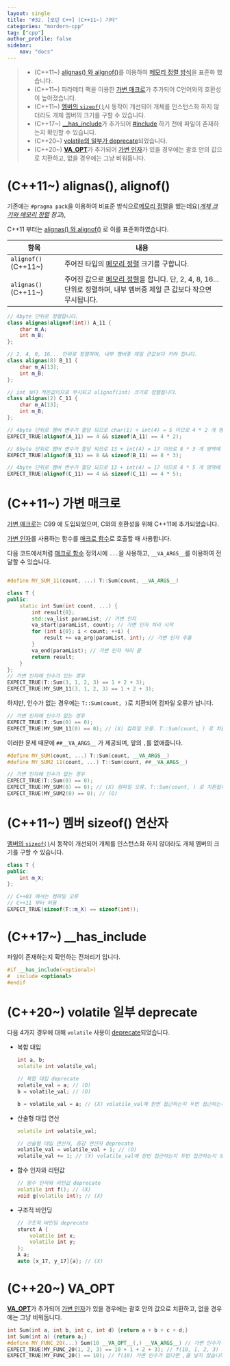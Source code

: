 ```yaml
---
layout: single
title: "#32. [모던 C++] (C++11~) 기타"
categories: "mordern-cpp"
tag: ["cpp"]
author_profile: false
sidebar: 
    nav: "docs"
---
```


> * (C++11~) [alignas() 와 alignof()](https://tango1202.github.io/mordern-cpp/mordern-cpp-etc/#c11-alignas-alignof)를 이용하여 [메모리 정렬 방식](https://tango1202.github.io/classic-cpp-oop/classic-cpp-oop-member-variable/#%EA%B0%9C%EC%B2%B4-%ED%81%AC%EA%B8%B0%EC%99%80-%EB%A9%94%EB%AA%A8%EB%A6%AC-%EC%A0%95%EB%A0%AC)을 표준화 했습니다.
> * (C++11~) 파라메터 팩을 이용한 [가변 매크로](https://tango1202.github.io/mordern-cpp/mordern-cpp-etc/#c11-%EA%B0%80%EB%B3%80-%EB%A7%A4%ED%81%AC%EB%A1%9C)가 추가되어 C언어와의 호환성이 높아졌습니다.
> * (C++11~) [멤버의 `sizeof()`](https://tango1202.github.io/mordern-cpp/mordern-cpp-etc/#c11-%EB%A9%A4%EB%B2%84-sizeof-%EC%97%B0%EC%82%B0%EC%9E%90)시 동작이 개선되어 개체를 인스턴스화 하지 않더라도 개체 멤버의 크기를 구할 수 있습니다.
> * (C++17~) [__has_include](https://tango1202.github.io/mordern-cpp/mordern-cpp-etc/#c17-__has_include)가 추가되어 [#include](https://tango1202.github.io/classic-cpp-guide/classic-cpp-guide-preprocessor/#include) 하기 전에 파일이 존재하는지 확인할 수 있습니다.
> * (C++20~) [volatile의 일부가 deprecate](https://tango1202.github.io/mordern-cpp/mordern-cpp-etc/#c20-volatile-%EC%9D%BC%EB%B6%80-deprecate)되었습니다.
> * (C++20~) [__VA_OPT__](https://tango1202.github.io/mordern-cpp/mordern-cpp-etc/#c20-va_opt)가 추가되어 [가변 인자](https://tango1202.github.io/classic-cpp-guide/classic-cpp-guide-function/#%EA%B0%80%EB%B3%80-%EC%9D%B8%EC%9E%90)가 있을 경우에는 괄호 안의 값으로 치환하고, 없을 경우에는 그냥 비워둡니다.  


# (C++11~) alignas(), alignof()

기존에는 `#pragma pack`을 이용하여 비표준 방식으로[메모리 정렬](https://tango1202.github.io/classic-cpp-oop/classic-cpp-oop-member-variable/#%EA%B0%9C%EC%B2%B4-%ED%81%AC%EA%B8%B0%EC%99%80-%EB%A9%94%EB%AA%A8%EB%A6%AC-%EC%A0%95%EB%A0%AC)을 했는데요(*[개체 크기와 메모리 정렬](https://tango1202.github.io/classic-cpp-oop/classic-cpp-oop-member-variable/#%EA%B0%9C%EC%B2%B4-%ED%81%AC%EA%B8%B0%EC%99%80-%EB%A9%94%EB%AA%A8%EB%A6%AC-%EC%A0%95%EB%A0%AC) 참고*),

C++11 부터는 [alignas() 와 alignof()](https://tango1202.github.io/mordern-cpp/mordern-cpp-etc/#c11-alignas-alignof) 로 이를 표준화하였습니다.

|항목|내용|
|--|--|
|`alignof()` (C++11~)|주어진 타입의 [메모리 정렬](https://tango1202.github.io/classic-cpp-oop/classic-cpp-oop-member-variable/#%EA%B0%9C%EC%B2%B4-%ED%81%AC%EA%B8%B0%EC%99%80-%EB%A9%94%EB%AA%A8%EB%A6%AC-%EC%A0%95%EB%A0%AC) 크기를 구합니다.|
|`alignas()` (C++11~)|주어진 값으로 [메모리 정렬](https://tango1202.github.io/classic-cpp-oop/classic-cpp-oop-member-variable/#%EA%B0%9C%EC%B2%B4-%ED%81%AC%EA%B8%B0%EC%99%80-%EB%A9%94%EB%AA%A8%EB%A6%AC-%EC%A0%95%EB%A0%AC)을 합니다. 단, 2, 4, 8, 16... 단위로 정렬하며, 내부 멤버중 제일 큰 값보다 작으면 무시됩니다.|

```cpp
// 4byte 단위로 정렬합니다.
class alignas(alignof(int)) A_11 {
    char m_A;
    int m_B;
};

// 2, 4, 8, 16... 단위로 정렬하며, 내부 멤버중 제일 큰값보다 커야 합니다.
class alignas(8) B_11 {
    char m_A[13];
    int m_B; 
};

// int 보다 적은값이므로 무시되고 alignof(int) 크기로 정렬됩니다.
class alignas(2) C_11 {
    char m_A[13];
    int m_B; 
};

// 4byte 단위로 멤버 변수가 할당 되므로 char(1) + int(4) = 5 이므로 4 * 2 개 영역에 할당됨
EXPECT_TRUE(alignof(A_11) == 4 && sizeof(A_11) == 4 * 2);

// 8byte 단위로 멤버 변수가 할당 되므로 13 + int(4) = 17 이므로 8 * 3 개 영역에 할당됨
EXPECT_TRUE(alignof(B_11) == 8 && sizeof(B_11) == 8 * 3); 

// 4byte 단위로 멤버 변수가 할당 되므로 13 + int(4) = 17 이므로 4 * 5 개 영역에 할당됨
EXPECT_TRUE(alignof(C_11) == 4 && sizeof(C_11) == 4 * 5); 
```

# (C++11~) 가변 매크로

[가변 매크로](https://tango1202.github.io/mordern-cpp/mordern-cpp-etc/#c11-%EA%B0%80%EB%B3%80-%EB%A7%A4%ED%81%AC%EB%A1%9C)는 C99 에 도입되었으며, C와의 호환성을 위해 C++11에 추가되었습니다.

[가변 인자](https://tango1202.github.io/classic-cpp-guide/classic-cpp-guide-function/#%EA%B0%80%EB%B3%80-%EC%9D%B8%EC%9E%90)를 사용하는 함수를 [매크로 함수](https://tango1202.github.io/classic-cpp-guide/classic-cpp-guide-preprocessor/#%EB%A7%A4%ED%81%AC%EB%A1%9C-%ED%95%A8%EC%88%98)로 호출할 때 사용합니다.

다음 코드에서처럼 [매크로 함수](https://tango1202.github.io/classic-cpp-guide/classic-cpp-guide-preprocessor/#%EB%A7%A4%ED%81%AC%EB%A1%9C-%ED%95%A8%EC%88%98) 정의시에 `...`을 사용하고, `__VA_ARGS__`를 이용하여 전달할 수 있습니다.

```cpp

#define MY_SUM_11(count, ...) T::Sum(count, __VA_ARGS__)

class T {
public:
    static int Sum(int count, ...) {
        int result{0};
        std::va_list paramList; // 가변 인자
        va_start(paramList, count); // 가변 인자 처리 시작
        for (int i{0}; i < count; ++i) {
            result += va_arg(paramList, int); // 가변 인자 추출
        }
        va_end(paramList); // 가변 인자 처리 끝
        return result;       
    }
};
// 가변 인자에 인수가 있는 경우
EXPECT_TRUE(T::Sum(3, 1, 2, 3) == 1 + 2 + 3);
EXPECT_TRUE(MY_SUM_11(3, 1, 2, 3) == 1 + 2 + 3);
```

하지만, 인수가 없는 경우에는 `T::Sum(count, )`로 치환되어 컴파일 오류가 납니다.

```cpp
// 가변 인자에 인수가 없는 경우
EXPECT_TRUE(T::Sum(0) == 0);
EXPECT_TRUE(MY_SUM_11(0) == 0); // (X) 컴파일 오류. T::Sum(count, ) 로 치환됩니다.
```

이러한 문제 때문에 `##__VA_ARGS__` 가 제공되며, 앞의 `,`를 없애줍니다.

```cpp
#define MY_SUM(count, ...) T::Sum(count, __VA_ARGS__)
#define MY_SUM2_11(count, ...) T::Sum(count, ##__VA_ARGS__)

// 가변 인자에 인수가 없는 경우
EXPECT_TRUE(T::Sum(0) == 0);
EXPECT_TRUE(MY_SUM(0) == 0); // (X) 컴파일 오류. T::Sum(count, ) 로 치환됩니다.
EXPECT_TRUE(MY_SUM2(0) == 0); // (O) 
```

# (C++11~) 멤버 sizeof() 연산자

[멤버의 `sizeof()`](https://tango1202.github.io/mordern-cpp/mordern-cpp-etc/#c11-%EB%A9%A4%EB%B2%84-sizeof-%EC%97%B0%EC%82%B0%EC%9E%90)시 동작이 개선되어 개체를 인스턴스화 하지 않더라도 개체 멤버의 크기를 구할 수 있습니다.

```cpp
class T {
public:
    int m_X;
};

// C++03 에서는 컴파일 오류
// C++11 부터 허용
EXPECT_TRUE(sizeof(T::m_X) == sizeof(int));
```

# (C++17~) __has_include

파일이 존재하는지 확인하는 전처리기 입니다.

```cpp
#if __has_include(<optional>)
#  include <optional>
#endif
```

# (C++20~) volatile 일부 deprecate

다음 4가지 경우에 대해 `volatile` 사용이  [deprecate](https://tango1202.github.io/mordern-cpp/mordern-cpp-preview/#deprecateremove)되었습니다.

* 복합 대입

    ```cpp
    int a, b;
    volatile int volatile_val;

    // 복합 대입 deprecate
    volatile_val = a; // (O)
    b = volatile_val; // (O)

    b = volatile_val = a; // (X) volatile_val에 한번 접근하는지 두번 접근하는지 모호
    ```

* 산술형 대입 연산

    ```cpp
    volatile int volatile_val;

    // 산술형 대입 연산자, 증감 연산자 deprecate
    volatile_val = volatile_val + 1; // (O)
    volatile_val += 1; // (X) volatile_val에 한번 접근하는지 두번 접근하는지 모호
    ```

* 함수 인자와 리턴값

    ```cpp
    // 함수 인자와 리턴값 deprecate
    volatile int f(); // (X)
    void g(volatile int); // (X)
    ```

* 구조적 바인딩

    ```cpp
    // 구조적 바인딩 deprecate
    sturct A {
        volatile int x;
        volatile int y;
    };
    A a;
    auto [x_17, y_17]{a}; // (X)    
    ```
    
# (C++20~) __VA_OPT__

 [__VA_OPT__](https://tango1202.github.io/mordern-cpp/mordern-cpp-etc/#c20-va_opt)가 추가되어 [가변 인자](https://tango1202.github.io/classic-cpp-guide/classic-cpp-guide-function/#%EA%B0%80%EB%B3%80-%EC%9D%B8%EC%9E%90)가 있을 경우에는 괄호 안의 값으로 치환하고, 없을 경우에는 그냥 비워둡니다.  

 ```cpp
int Sum(int a, int b, int c, int d) {return a + b + c + d;}
int Sum(int a) {return a;}
#define MY_FUNC_20(...) Sum(10 __VA_OPT__(,) __VA_ARGS__) // 가변 인수가 있다면 ,를 넣습니다.
EXPECT_TRUE(MY_FUNC_20(1, 2, 3) == 10 + 1 + 2 + 3); // f(10, 1, 2, 3) 가변 인수가 있다면 , 를 넣습니다.
EXPECT_TRUE(MY_FUNC_20() == 10); // f(10) 가변 인수가 없다면 ,를 넣지 않습니다.
```